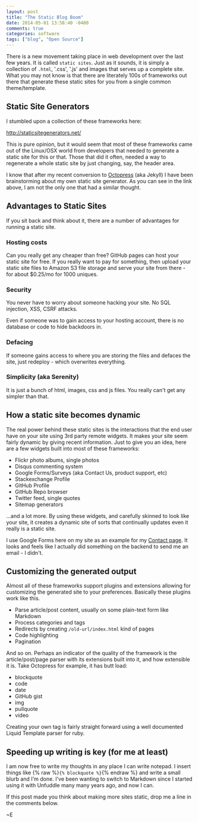 ```yaml
---
layout: post
title: "The Static Blog Boom"
date: 2014-05-01 13:58:40 -0400
comments: true
categories: software
tags: ["blog", "Open Source"]
---
```

There is a new movement taking place in web development over the last few years.
It is called `static sites`. Just as it sounds, it is simply a collection of `.html`, '.css', '.js' and images that serves up a complete site. What you may not know is that there are literately 100s of frameworks out there that generate these static sites for you from a single common theme/template.

## Static Site Generators
I stumbled upon a collection of these frameworks here:

http://staticsitegenerators.net/

This is pure opinion, but it would seem that most of these frameworks came 
out of the Linux/OSX world from developers that needed to generate a static site for this or that.  Those that did it often, needed a way to regenerate a whole static site by just changing, say, the header area.

I know that after my recent conversion to [Octopress](http://octopress.org) (aka Jekyll) I have been brainstorming about my own static site generator.  As you can see in the link above, I am not the only one that had a similar thought.

## Advantages to Static Sites
If you sit back and think about it, there are a number of advantages for running a static site.

### Hosting costs
Can you really get any cheaper than free?  GitHub pages can host your static site for free.  If you really want to pay for something, then upload your static site files to Amazon S3 file storage and serve your site from there - for about $0.25/mo for 1000 uniques.

### Security
You never have to worry about someone hacking your site.  No SQL injection, XSS, CSRF attacks.

Even if someone was to gain access to your hosting account, there is no database or code to hide backdoors in.

### Defacing
If someone gains access to where you are storing the files and defaces the site, just redeploy - which overwrites everything.

### Simplicity (aka Serenity)
It is just a bunch of html, images, css and js files.  You really can't get any simpler than that.

## How a static site becomes dynamic
The real power behind these static sites is the interactions that the end user have on your site using 3rd party remote widgets.  It makes your site seem fairly dynamic by giving recent information. Just to give you an idea, here are a few widgets built into most of these frameworks:

* Flickr photo albums, single photos
* Disqus commenting system
* Google Forms/Surveys (aka Contact Us, product support, etc)
* Stackexchange Profile
* GitHub Profile
* GitHub Repo browser
* Twitter feed, single quotes
* Sitemap generators

...and a lot more.  By using these widgets, and carefully skinned to look like your site, it creates a dynamic site of sorts that continually updates even it really is a static site.

I use Google Forms here on my site as an example for my [Contact page](/contact).  It looks and feels like I actually did something on the backend to send me an email - I didn't.

## Customizing the generated output
Almost all of these frameworks support plugins and extensions allowing for customizing the generated site to your preferences.  Basically these plugins work like this.

* Parse article/post content, usually on some plain-text form like Markdown
* Process categories and tags
* Redirects by creating `/old-url/index.html` kind of pages
* Code highlighting
* Pagination

And so on.  Perhaps an indicator of the quality of the framework is the article/post/page parser with its extensions built into it, and how extensible it is.  Take Octopress for example, it has butt load:

* blockquote
* code
* date
* GitHub gist
* img
* pullquote
* video

Creating your own tag is fairly straight forward using a well documented Liquid Template parser for ruby.  

## Speeding up writing is key (for me at least)

I am now free to write my thoughts in any place I can write notepad.  I insert things like {% raw %}`{% blockquote %}`{% endraw %} and write a small blurb and I'm done.  I've been wanting to switch to Markdown since I started using it with Unfuddle many many years ago, and now I can.

If this post made you think about making more sites static, drop me a line in the comments below.

~E